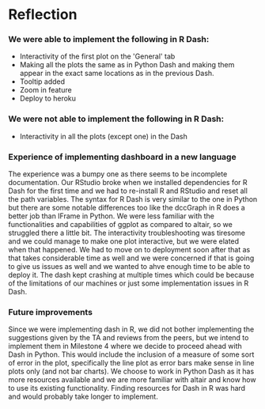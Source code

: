 # Reflection

### We were able to implement the following in R Dash:
* Interactivity of the first plot on the 'General' tab
* Making all the plots the same as in Python Dash and making them appear in the exact same locations as in the previous Dash.
* Tooltip added
* Zoom in feature
* Deploy to heroku

### We were not able to implement the following in R Dash:
* Interactivity in all the plots (except one) in the Dash

### Experience of implementing dashboard in a new language

The experience was a bumpy one as there seems to be incomplete documentation. Our RStudio broke when we installed dependencies for R Dash for the first time and we had to re-install R and RStudio and reset all the path variables. The syntax for R Dash is very similar to the one in Python but there are some notable differences too like the dccGraph in R does a better job than IFrame in Python. We were less familiar with the functionalities and capabilities of ggplot as compared to altair, so we struggled there a little bit. The interactivity troubleshooting was tiresome and we could manage to make one plot interactive, but we were elated when that happened. We had to move on to deployment soon after that as that takes considerable time as well and we were concerned if that is going to give us issues as well and we wanted to ahve enough time to be able to deploy it. The dash kept crashing at multiple times which could be because of the limitations of our machines or just some implementation issues in R Dash.

### Future improvements

Since we were implementing dash in R, we did not bother implementing the suggestions given by the TA and reviews from the peers, but we intend to implement them in Milestone 4 where we decide to proceed ahead with Dash in Python. This would include the inclusion of a measure of some sort of error in the plot, specifically the line plot as error bars make sense in line plots only (and not bar charts). We choose to work in Python Dash as it has more resources available and we are more familiar with altair and know how to use its existing functionality. Finding resources for Dash in R was hard and would probably take longer to implement.
